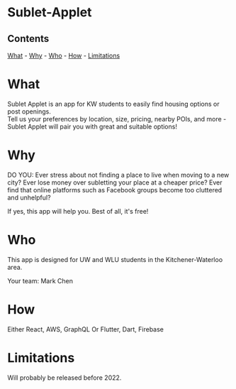 # Sublet-Applet

## Contents  
[What](#what)  - [Why](#why)  - [Who](#who)  - [How](#how)  - [Limitations](#limitations)

# What
Sublet Applet is an app for KW students to easily find housing options or post openings.  
Tell us your preferences by location, size, pricing, nearby POIs, and more - Sublet Applet will pair you with great and suitable options!

# Why
DO YOU:
Ever stress about not finding a place to live when moving to a new city?
Ever lose money over subletting your place at a cheaper price?
Ever find that online platforms such as Facebook groups become too cluttered and unhelpful?

If yes, this app will help you. Best of all, it's free!

# Who
This app is designed for UW and WLU students in the Kitchener-Waterloo area.

Your team:
Mark Chen

# How
Either React, AWS, GraphQL
Or Flutter, Dart, Firebase

# Limitations
Will probably be released before 2022.
